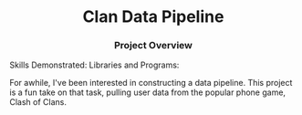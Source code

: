 # <div align="center">Clan Data Pipeline<div>

### <div align="center">Project Overview<div>
Skills Demonstrated:
Libraries and Programs:

For awhile, I've been interested in constructing a data pipeline. This project is a fun take on that task, pulling user data from the popular phone game, Clash of Clans.
